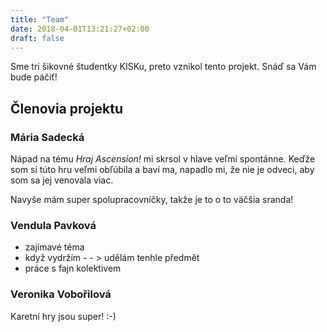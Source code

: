 ```yaml
---
title: "Team"
date: 2018-04-01T13:21:27+02:00
draft: false
---
```

Sme tri šikovné študentky KISKu, preto vznikol tento projekt. Snáď sa Vám bude páčiť!

## Členovia projektu

### Mária Sadecká

Nápad na tému *Hraj Ascension!* mi skrsol v hlave veľmi spontánne. 
Keďže som si túto hru veľmi obľúbila a baví ma, napadlo mi, že nie je odveci, aby som sa jej venovala viac.

Navyše mám super spolupracovníčky, takže je to o to väčšia sranda!

### Vendula Pavková

* zajímavé téma
* když vydržím - - > udělám tenhle předmět
* práce s fajn kolektivem

### Veronika Vobořilová

Karetní hry jsou super! :-)